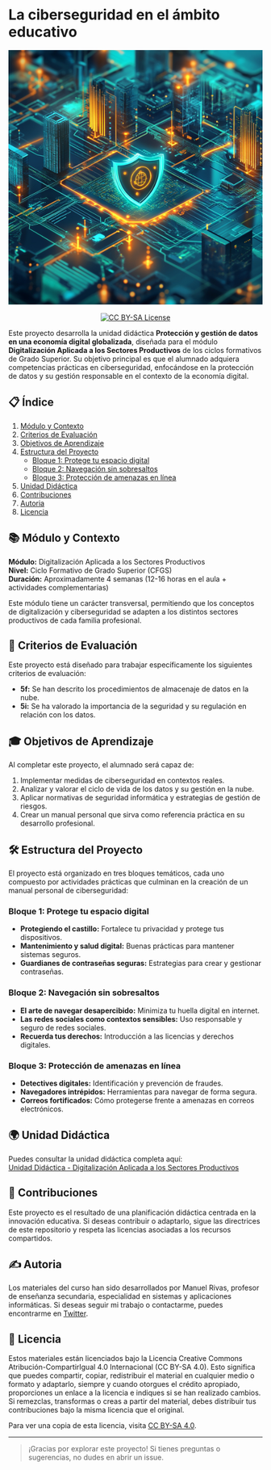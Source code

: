 # La ciberseguridad en el ámbito educativo

<p align="center">
  <img src="assets/portada-digitalizacion.webp" alt="Ciberseguridad">
</p>
<p align="center">
  <a href="LICENSE">
      <img src="https://img.shields.io/badge/License-CC%20BY--SA%204.0-lightgrey.svg?longCache=true" alt="CC BY-SA License">
    </a>
</p>


Este proyecto desarrolla la unidad didáctica **Protección y gestión de datos en una economía digital globalizada**, diseñada para el módulo **Digitalización Aplicada a los Sectores Productivos** de los ciclos formativos de Grado Superior. Su objetivo principal es que el alumnado adquiera competencias prácticas en ciberseguridad, enfocándose en la protección de datos y su gestión responsable en el contexto de la economía digital.


## 📋 Índice

1. [Módulo y Contexto](#-módulo-y-contexto)  
2. [Criterios de Evaluación](#-criterios-de-evaluación)  
3. [Objetivos de Aprendizaje](#-objetivos-de-aprendizaje)  
4. [Estructura del Proyecto](#-estructura-del-proyecto)  
   - [Bloque 1: Protege tu espacio digital](#bloque-1-protege-tu-espacio-digital)  
   - [Bloque 2: Navegación sin sobresaltos](#bloque-2-navegación-sin-sobresaltos)  
   - [Bloque 3: Protección de amenazas en línea](#bloque-3-protección-de-amenazas-en-línea)  
5. [Unidad Didáctica](#-unidad-didáctica)  
6. [Contribuciones](#-contribuciones)  
7. [Autoria](#autoria)  
8. [Licencia](#-licencia)


## 📚 Módulo y Contexto

**Módulo:** Digitalización Aplicada a los Sectores Productivos  
**Nivel:** Ciclo Formativo de Grado Superior (CFGS)  
**Duración:** Aproximadamente 4 semanas (12-16 horas en el aula + actividades complementarias)  

Este módulo tiene un carácter transversal, permitiendo que los conceptos de digitalización y ciberseguridad se adapten a los distintos sectores productivos de cada familia profesional.

## 🎯 Criterios de Evaluación

Este proyecto está diseñado para trabajar específicamente los siguientes criterios de evaluación:
- **5f:** Se han descrito los procedimientos de almacenaje de datos en la nube.
- **5i:** Se ha valorado la importancia de la seguridad y su regulación en relación con los datos.

## 🎓 Objetivos de Aprendizaje

Al completar este proyecto, el alumnado será capaz de:
1. Implementar medidas de ciberseguridad en contextos reales.
2. Analizar y valorar el ciclo de vida de los datos y su gestión en la nube.
3. Aplicar normativas de seguridad informática y estrategias de gestión de riesgos.
4. Crear un manual personal que sirva como referencia práctica en su desarrollo profesional.

## 🛠 Estructura del Proyecto

El proyecto está organizado en tres bloques temáticos, cada uno compuesto por actividades prácticas que culminan en la creación de un manual personal de ciberseguridad:

### **Bloque 1: Protege tu espacio digital**
- **Protegiendo el castillo:** Fortalece tu privacidad y protege tus dispositivos.
- **Mantenimiento y salud digital:** Buenas prácticas para mantener sistemas seguros.
- **Guardianes de contraseñas seguras:** Estrategias para crear y gestionar contraseñas.

### **Bloque 2: Navegación sin sobresaltos**
- **El arte de navegar desapercibido:** Minimiza tu huella digital en internet.
- **Las redes sociales como contextos sensibles:** Uso responsable y seguro de redes sociales.
- **Recuerda tus derechos:** Introducción a las licencias y derechos digitales.

### **Bloque 3: Protección de amenazas en línea**
- **Detectives digitales:** Identificación y prevención de fraudes.
- **Navegadores intrépidos:** Herramientas para navegar de forma segura.
- **Correos fortificados:** Cómo protegerse frente a amenazas en correos electrónicos.

## 🌍 Unidad Didáctica

Puedes consultar la unidad didáctica completa aquí:  
[Unidad Didáctica - Digitalización Aplicada a los Sectores Productivos](https://0xmrivas.github.io/Digitalizacion/web/)

## 🤝 Contribuciones

Este proyecto es el resultado de una planificación didáctica centrada en la innovación educativa. Si deseas contribuir o adaptarlo, sigue las directrices de este repositorio y respeta las licencias asociadas a los recursos compartidos.


## ✍️ Autoria

Los materiales del curso han sido desarrollados por Manuel Rivas, profesor de enseñanza secundaria, especialidad en sistemas y aplicaciones informáticas. Si deseas seguir mi trabajo o contactarme, puedes encontrarme en [Twitter](https://twitter.com/0xmrivas).


## 📝 Licencia

Estos materiales están licenciados bajo la Licencia Creative Commons Atribución-CompartirIgual 4.0 Internacional (CC BY-SA 4.0). Esto significa que puedes compartir, copiar, redistribuir el material en cualquier medio o formato y adaptarlo, siempre y cuando otorgues el crédito apropiado, proporciones un enlace a la licencia e indiques si se han realizado cambios. Si remezclas, transformas o creas a partir del material, debes distribuir tus contribuciones bajo la misma licencia que el original.

Para ver una copia de esta licencia, visita [CC BY-SA 4.0](https://creativecommons.org/licenses/by-sa/4.0/).


---

> ¡Gracias por explorar este proyecto! Si tienes preguntas o sugerencias, no dudes en abrir un issue.
